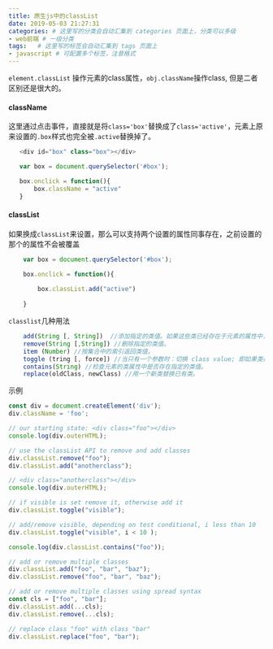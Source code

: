 ```yaml
---
title: 原生js中的classList
date: 2019-05-03 21:27:31
categories: # 这里写的分类会自动汇集到 categories 页面上，分类可以多级
- web前端 # 一级分类
tags:   # 这里写的标签会自动汇集到 tags 页面上
- javascript # 可配置多个标签，注意格式
---
```


`element.classList` 操作元素的class属性，`obj.className`操作class, 但是二者区别还是很大的。
 <!-- more -->
 #### className
这里通过点击事件，直接就是将`class='box'`替换成了`class='active'`，元素上原来设置的`.box`样式也完全被`.active`替换掉了。
 ```javascript
    <div id="box" class="box"></div>

    var box = document.querySelector('#box');

    box.onclick = function(){
        box.className = "active"
    }

 ```
 #### classList
如果换成`classList`来设置，那么可以支持两个设置的属性同事存在，之前设置的那个的属性不会被覆盖
```javascript
    var box = document.querySelector('#box');

    box.onclick = function(){
    
        box.classList.add("active")
    
    }

```
`classlist`几种用法
```javascript
    add(String [, String])  //添加指定的类值。如果这些类已经存在于元素的属性中，那么它们将被忽略。
    remove(String [,String]) //删除指定的类值。
    item (Number) //按集合中的索引返回类值。
    toggle (tring [, force]) //当只有一个参数时：切换 class value; 即如果类存在，则删除它并返回false，如果不存在，则添加它并返回true。当存在第二个参数时：如果第二个参数的计算结果为true，则添加指定的类值，如果计算结果为false，则删除它
    contains(String) //检查元素的类属性中是否存在指定的类值。
    replace(oldClass, newClass) //用一个新类替换已有类。

```
示例
```javascript
const div = document.createElement('div');
div.className = 'foo';

// our starting state: <div class="foo"></div>
console.log(div.outerHTML);

// use the classList API to remove and add classes
div.classList.remove("foo");
div.classList.add("anotherclass");

// <div class="anotherclass"></div>
console.log(div.outerHTML);

// if visible is set remove it, otherwise add it
div.classList.toggle("visible");

// add/remove visible, depending on test conditional, i less than 10
div.classList.toggle("visible", i < 10 );

console.log(div.classList.contains("foo"));

// add or remove multiple classes
div.classList.add("foo", "bar", "baz");
div.classList.remove("foo", "bar", "baz");

// add or remove multiple classes using spread syntax
const cls = ["foo", "bar"];
div.classList.add(...cls); 
div.classList.remove(...cls);

// replace class "foo" with class "bar"
div.classList.replace("foo", "bar");
```

